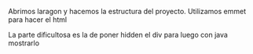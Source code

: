 Abrimos laragon y hacemos la estructura del proyecto.
Utilizamos emmet para hacer el html 

La parte dificultosa es la de poner hidden el div para luego con java mostrarlo